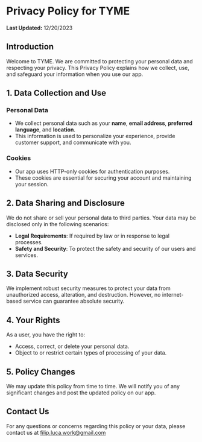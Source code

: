 # Privacy Policy for TYME

**Last Updated:** 12/20/2023

## Introduction

Welcome to TYME. We are committed to protecting your personal data and respecting your privacy. This Privacy Policy explains how we collect, use, and safeguard your information when you use our app.

## 1. Data Collection and Use

### Personal Data

- We collect personal data such as your **name**, **email address**, **preferred language**, and **location**.
- This information is used to personalize your experience, provide customer support, and communicate with you.

### Cookies

- Our app uses HTTP-only cookies for authentication purposes.
- These cookies are essential for securing your account and maintaining your session.

## 2. Data Sharing and Disclosure

We do not share or sell your personal data to third parties. Your data may be disclosed only in the following scenarios:

- **Legal Requirements**: If required by law or in response to legal processes.
- **Safety and Security**: To protect the safety and security of our users and services.

## 3. Data Security

We implement robust security measures to protect your data from unauthorized access, alteration, and destruction. However, no internet-based service can guarantee absolute security.

## 4. Your Rights

As a user, you have the right to:

- Access, correct, or delete your personal data.
- Object to or restrict certain types of processing of your data.

## 5. Policy Changes

We may update this policy from time to time. We will notify you of any significant changes and post the updated policy on our app.

## Contact Us

For any questions or concerns regarding this policy or your data, please contact us at filip.luca.work@gmail.com
